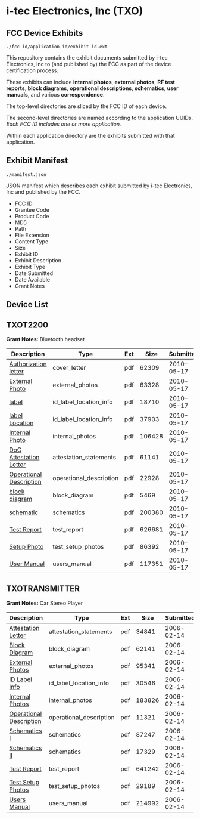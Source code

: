 # i-tec Electronics, Inc (TXO)
## FCC Device Exhibits

```
./fcc-id/application-id/exhibit-id.ext
```

This repository contains the exhibit documents submitted by i-tec Electronics, Inc to (and published by) the FCC as part of the device certification process.

These exhibits can include **internal photos**, **external photos**, **RF test reports**, **block diagrams**, **operational descriptions**, **schematics**, **user manuals**, and various **correspondence**.

The top-level directories are sliced by the FCC ID of each device.

The second-level directories are named according to the application UUIDs. *Each FCC ID includes one or more application.*

Within each application directory are the exhibits submitted with that application. 

## Exhibit Manifest

```
./manifest.json
```

JSON manifest which describes each exhibit submitted by i-tec Electronics, Inc and published by the FCC.

- FCC ID
- Grantee Code
- Product Code
- MD5
- Path
- File Extension
- Content Type
- Size
- Exhibit ID
- Exhibit Description
- Exhibit Type
- Date Submitted
- Date Available
- Grant Notes

## Device List
## TXOT2200
**Grant Notes:** Bluetooth headset

| Description | Type | Ext | Size | Submitted | Available |
| ----------- | ---- | --- | ---- | --------- | --------- |
| [Authorization letter](TXOT2200/f479e9747c5129f75c86467f5bf1a1b2/1282497.pdf) | cover_letter | pdf | 62309 | 2010-05-17 | 2010-05-17 |
| [External Photo](TXOT2200/f479e9747c5129f75c86467f5bf1a1b2/1282501.pdf) | external_photos | pdf | 63328 | 2010-05-17 | 2010-05-17 |
| [label](TXOT2200/f479e9747c5129f75c86467f5bf1a1b2/1282502.pdf) | id_label_location_info | pdf | 18710 | 2010-05-17 | 2010-05-17 |
| [label Location](TXOT2200/f479e9747c5129f75c86467f5bf1a1b2/1282503.pdf) | id_label_location_info | pdf | 37903 | 2010-05-17 | 2010-05-17 |
| [Internal Photo](TXOT2200/f479e9747c5129f75c86467f5bf1a1b2/1282504.pdf) | internal_photos | pdf | 106428 | 2010-05-17 | 2010-05-17 |
| [DoC Attestation Letter](TXOT2200/f479e9747c5129f75c86467f5bf1a1b2/1282508.pdf) | attestation_statements | pdf | 61141 | 2010-05-17 | 2010-05-17 |
| [Operational Description](TXOT2200/f479e9747c5129f75c86467f5bf1a1b2/1282499.pdf) | operational_description | pdf | 22928 | 2010-05-17 | 2010-05-17 |
| [block diagram](TXOT2200/f479e9747c5129f75c86467f5bf1a1b2/1282498.pdf) | block_diagram | pdf | 5469 | 2010-05-17 | 2010-05-17 |
| [schematic](TXOT2200/f479e9747c5129f75c86467f5bf1a1b2/1282500.pdf) | schematics | pdf | 200380 | 2010-05-17 | 2010-05-17 |
| [Test Report](TXOT2200/f479e9747c5129f75c86467f5bf1a1b2/1282505.pdf) | test_report | pdf | 626681 | 2010-05-17 | 2010-05-17 |
| [Setup Photo](TXOT2200/f479e9747c5129f75c86467f5bf1a1b2/1282506.pdf) | test_setup_photos | pdf | 86392 | 2010-05-17 | 2010-05-17 |
| [User Manual](TXOT2200/f479e9747c5129f75c86467f5bf1a1b2/1282507.pdf) | users_manual | pdf | 117351 | 2010-05-17 | 2010-05-17 |
## TXOTRANSMITTER
**Grant Notes:** Car Stereo Player

| Description | Type | Ext | Size | Submitted | Available |
| ----------- | ---- | --- | ---- | --------- | --------- |
| [Attestation Letter](TXOTRANSMITTER/e172c9b8cca9223c085a42ad0eae9152/628460.pdf) | attestation_statements | pdf | 34841 | 2006-02-14 | 2006-02-14 |
| [Block Diagram](TXOTRANSMITTER/e172c9b8cca9223c085a42ad0eae9152/626822.pdf) | block_diagram | pdf | 62141 | 2006-02-14 | 2006-02-14 |
| [External Photos](TXOTRANSMITTER/e172c9b8cca9223c085a42ad0eae9152/626826.pdf) | external_photos | pdf | 95341 | 2006-02-14 | 2006-02-14 |
| [ID Label Info](TXOTRANSMITTER/e172c9b8cca9223c085a42ad0eae9152/628462.pdf) | id_label_location_info | pdf | 30546 | 2006-02-14 | 2006-02-14 |
| [Internal Photos](TXOTRANSMITTER/e172c9b8cca9223c085a42ad0eae9152/626828.pdf) | internal_photos | pdf | 183826 | 2006-02-14 | 2006-02-14 |
| [Operational Description](TXOTRANSMITTER/e172c9b8cca9223c085a42ad0eae9152/628457.pdf) | operational_description | pdf | 11321 | 2006-02-14 | 2006-02-14 |
| [Schematics I](TXOTRANSMITTER/e172c9b8cca9223c085a42ad0eae9152/626823.pdf) | schematics | pdf | 87247 | 2006-02-14 | 2006-02-14 |
| [Schematics II](TXOTRANSMITTER/e172c9b8cca9223c085a42ad0eae9152/626830.pdf) | schematics | pdf | 17329 | 2006-02-14 | 2006-02-14 |
| [Test Report](TXOTRANSMITTER/e172c9b8cca9223c085a42ad0eae9152/628459.pdf) | test_report | pdf | 641242 | 2006-02-14 | 2006-02-14 |
| [Test Setup Photos](TXOTRANSMITTER/e172c9b8cca9223c085a42ad0eae9152/626831.pdf) | test_setup_photos | pdf | 29189 | 2006-02-14 | 2006-02-14 |
| [Users Manual](TXOTRANSMITTER/e172c9b8cca9223c085a42ad0eae9152/628463.pdf) | users_manual | pdf | 214992 | 2006-02-14 | 2006-02-14 |
